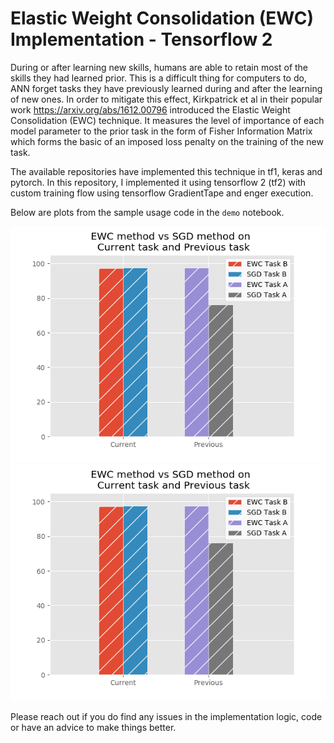 # Elastic Weight Consolidation (EWC) Implementation - Tensorflow 2
During or after learning new skills, humans are able to retain most of the skills they had learned prior. This is a difficult thing for computers to do, ANN forget tasks they have previously learned during and after the learning of new ones. In order to mitigate this effect, Kirkpatrick et al in their popular work https://arxiv.org/abs/1612.00796 introduced the Elastic Weight Consolidation (EWC) technique. It measures the level of importance of each model parameter to the prior task in the form of Fisher Information Matrix which forms the basic of an imposed loss penalty on the training of the new task. 

The available repositories have implemented this technique in tf1, keras and pytorch. In this repository, I implemented it using tensorflow 2 (tf2) with custom training flow using tensorflow GradientTape and enger execution.

Below are plots from the sample usage code in the `demo` notebook.

![GitHub](https://github.com/King-Of-Knights/overcoming-catastrophic/blob/master/result.png)
![GitHub](https://github.com/King-Of-Knights/overcoming-catastrophic/blob/master/result.png)

Please reach out if you do find any issues in the implementation logic, code or have an advice to make things better.
